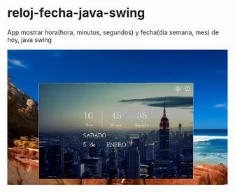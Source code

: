 # reloj-fecha-java-swing
App mostrar hora(hora, minutos, segundos) y fecha(dia semana, mes) de hoy, java swing

![Screenshot](muestra.png) 
